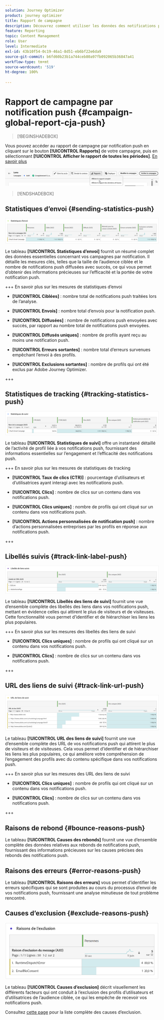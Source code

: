 ```yaml
---
solution: Journey Optimizer
product: journey optimizer
title: Rapport de campagne
description: Découvrez comment utiliser les données des notifications push du rapport de campagne.
feature: Reporting
topic: Content Management
role: User
level: Intermediate
exl-id: 43b10f54-0c19-46a1-8d51-eb6bf22e6da9
source-git-commit: b6fd60b23b1a744ceb80a97fb092065b36847a41
workflow-type: tm+mt
source-wordcount: '519'
ht-degree: 100%

---
```


# Rapport de campagne par notification push {#campaign-global-report-cja-push}

>[!BEGINSHADEBOX]

Vous pouvez accéder au rapport de campagne par notification push en cliquant sur le bouton **[!UICONTROL Rapports]** de votre campagne, puis en sélectionnant **[!UICONTROL Afficher le rapport de toutes les périodes]**. [En savoir plus](report-gs-cja.md)

![](assets/report-access.png)

>[!ENDSHADEBOX]

## Statistiques d’envoi {#sending-statistics-push}

![](assets/cja-campaign-push-sending-stat.png)

Le tableau **[!UICONTROL Statistiques d’envoi]** fournit un résumé complet des données essentielles concernant vos campagnes par notification. Il détaille les mesures clés, telles que la taille de l’audience ciblée et le nombre de notifications push diffusées avec succès, ce qui vous permet d’obtenir des informations précieuses sur l’efficacité et la portée de votre notification push.

+++ En savoir plus sur les mesures de statistiques d’envoi

* **[!UICONTROL Ciblées]** : nombre total de notifications push traitées lors de l’analyse.

* **[!UICONTROL Envois]** : nombre total d’envois pour la notification push.

* **[!UICONTROL Diffusées]** : nombre de notifications push envoyées avec succès, par rapport au nombre total de notifications push envoyées.

* **[!UICONTROL Diffusés uniques]** : nombre de profils ayant reçu au moins une notification push.

* **[!UICONTROL Erreurs sortantes]** : nombre total d’erreurs survenues empêchant l’envoi à des profils.

* **[!UICONTROL Exclusions sortantes]** : nombre de profils qui ont été exclus par Adobe Journey Optimizer.

+++

## Statistiques de tracking {#tracking-statistics-push}

![](assets/cja-campaign-push-track-stat.png)

Le tableau **[!UICONTROL Statistiques de suivi]** offre un instantané détaillé de l’activité de profil liée à vos notifications push, fournissant des informations essentielles sur l’engagement et l’efficacité des notifications push.

+++ En savoir plus sur les mesures de statistiques de tracking

* **[!UICONTROL Taux de clics (CTR)]** : pourcentage d’utilisateurs et d’utilisatrices ayant interagi avec les notifications push.

* **[!UICONTROL Clics]** : nombre de clics sur un contenu dans vos notifications push.

* **[!UICONTROL Clics uniques]** : nombre de profils qui ont cliqué sur un contenu dans vos notifications push.

* **[!UICONTROL Actions personnalisées de notification push]** : nombre d’actions personnalisées entreprises par les profils en réponse aux notifications push.

+++

## Libellés suivis {#track-link-label-push}

![](assets/cja-campaign-push-link-labels.png)

Le tableau **[!UICONTROL Libellés des liens de suivi]** fournit une vue d’ensemble complète des libellés des liens dans vos notifications push, mettant en évidence celles qui attirent le plus de visiteurs et de visiteuses. Cette fonctionnalité vous permet d’identifier et de hiérarchiser les liens les plus populaires.

+++ En savoir plus sur les mesures des libellés des liens de suivi

* **[!UICONTROL Clics uniques]** : nombre de profils qui ont cliqué sur un contenu dans vos notifications push.

* **[!UICONTROL Clics]** : nombre de clics sur un contenu dans vos notifications push.

+++

## URL des liens de suivi {#track-link-url-push}

![](assets/cja-campaign-push-link-urls.png)

Le tableau **[!UICONTROL URL des liens de suivi]** fournit une vue d’ensemble complète des URL de vos notifications push qui attirent le plus de visiteurs et de visiteuses. Cela vous permet d’identifier et de hiérarchiser les liens les plus populaires, ce qui améliore votre compréhension de l’engagement des profils avec du contenu spécifique dans vos notifications push.

+++ En savoir plus sur les mesures des URL des liens de suivi

* **[!UICONTROL Clics uniques]** : nombre de profils qui ont cliqué sur un contenu dans vos notifications push.

* **[!UICONTROL Clics]** : nombre de clics sur un contenu dans vos notifications push.

+++

## Raisons de rebond {#bounce-reasons-push}

Le tableau **[!UICONTROL Causes des rebonds]** fournit une vue d’ensemble complète des données relatives aux rebonds de notifications push, fournissant des informations précieuses sur les causes précises des rebonds des notifications push.

## Raisons des erreurs {#error-reasons-push}

Le tableau **[!UICONTROL Raisons des erreurs]** vous permet d’identifier les erreurs spécifiques qui se sont produites au cours du processus d’envoi de vos notifications push, fournissant une analyse minutieuse de tout problème rencontré.

## Causes d’exclusion {#exclude-reasons-push}

![](assets/cja-campaign-push-excluded.png)

Le tableau **[!UICONTROL Causes d’exclusion]** décrit visuellement les différents facteurs qui ont conduit à l’exclusion des profils d’utilisateurs et d’utilisatrices de l’audience ciblée, ce qui les empêche de recevoir vos notifications push.

Consultez [cette page](exclusion-list.md) pour la liste complète des causes d’exclusion.
